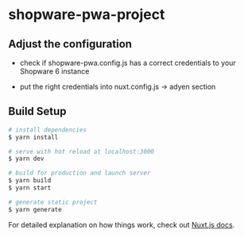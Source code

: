 # shopware-pwa-project



## Adjust the configuration

- check if shopware-pwa.config.js has a correct credentials to your Shopware 6 instance

- put the right credentials into nuxt.config.js -> adyen section


## Build Setup

```bash
# install dependencies
$ yarn install

# serve with hot reload at localhost:3000
$ yarn dev

# build for production and launch server
$ yarn build
$ yarn start

# generate static project
$ yarn generate
```

For detailed explanation on how things work, check out [Nuxt.js docs](https://nuxtjs.org).
